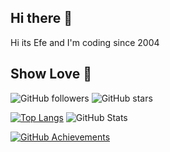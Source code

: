 ## Hi there 👋
Hi its Efe and I'm coding since 2004
<!-- 
Recently Working On Projects that based on: .NET Core (with C# and codefirst) + MS SQL Server + EF Core
(Web api, mvc etc)

Others from past: C, Assembly, Basic, QBasic, Pascal, Arduino, Python, HTML, CSS, JavaScript, Bootstrap, PHP, Wordpress, phpBB, OsCommerce, Visual Basic 6.0, Delphi, C#, Java, MS SQL Server, MySQL, TypeScript, Angular
![GitHub Stats](https://github-readme-stats.vercel.app/api?username=efedincer&show_icons=true&count_private=true&hide_title=true&theme=radical)

-->

## Show Love 💖
![GitHub followers](https://img.shields.io/github/followers/efedincer?label=Follow&style=social)
![GitHub stars](https://img.shields.io/github/stars/efedincer?affiliations=OWNER%2CCOLLABORATOR&style=social)

[![Top Langs](https://github-readme-stats.vercel.app/api/top-langs/?username=efedincer&theme=tokyonight&layout=compact)](https://github.com/anuraghazra/github-readme-stats)
![GitHub Stats](https://github-readme-stats.vercel.app/api?username=efedincer&show_icons=true&hide_title=true&theme=radical)

[![GitHub Achievements](https://github-profile-trophy.vercel.app/?username=efedincer&theme=onedark)](https://github.com/efedincer)

<!--
**efedincer/efedincer** is a ✨ _special_ ✨ repository because its `README.md` (this file) appears on your GitHub profile.

Here are some ideas to get you started:

- 🔭 I’m currently working on ...
- 🌱 I’m currently learning ...
- 👯 I’m looking to collaborate on ...
- 🤔 I’m looking for help with ...
- 💬 Ask me about ...
- 📫 How to reach me: ...
- 😄 Pronouns: ...
- ⚡ Fun fact: ...
-->
